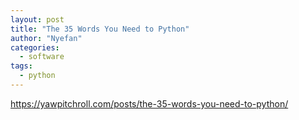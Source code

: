 ```yaml
---
layout: post
title: "The 35 Words You Need to Python"
author: "Nyefan"
categories:
  - software
tags:
  - python
---
```

https://yawpitchroll.com/posts/the-35-words-you-need-to-python/